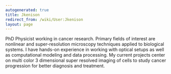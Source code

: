 ```yaml
---
autogenerated: true
title: Jkenison
redirect_from: /wiki/User:Jkenison
layout: page
---
```


PhD Physicist working in cancer research. Primary fields of interest are
nonlinear and super-resolution microscopy techniques applied to
biological systems. I have hands-on experience in working with optical
setups as well as computational modeling and data processing. My current
projects center on multi color 3 dimensional super resolved imaging of
cells to study cancer progression for better diagnosis and treatment.
